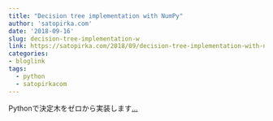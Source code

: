 ```yaml
---
title: "Decision tree implementation with NumPy"
author: 'satopirka.com'
date: '2018-09-16'
slug: decision-tree-implementation-w
link: https://satopirka.com/2018/09/decision-tree-implementation-with-numpy/
categories:
- bloglink
tags:
  - python
  - satopirkacom
---
```


Pythonで決定木をゼロから実装します[... <i class="fas fa-external-link-alt"></i>](https://satopirka.com/2018/09/decision-tree-implementation-with-numpy/)

